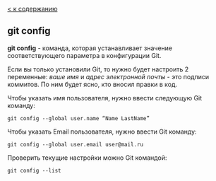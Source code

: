 [< к содержанию](./readme.md)

## git config

**git config** - команда, которая устанавливает значение соответствующего параметра в конфигурации Git.

Если вы только установили Git, то нужно будет настроить 2 переменные: *ваше имя* и *адрес электронной почты* - это подписи коммитов. По ним будет ясно, кто вносил правки в код.

Чтобы указать имя пользователя, нужно ввести следующую Git команду:

``` bash=
git config --global user.name “Name LastName”
```
Чтобы указать Email пользователя, нужно ввести Git команду:

``` bash=
git config --global user.email user@mail.ru
```

Проверить текущие настройки можно Git командой:

``` bash=
git config --list
```
